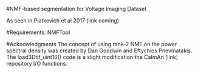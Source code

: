 #NMF-based segmentation for Voltage Imaging Dataset

As seen in Piatkevich et al 2017 (link coming)

#Requirements:
NMFTool

#Acknowledgments
The concept of using rank-2 NMF on the power spectral density was created by Dan Goodwin and Eftychios Pnevmatakis. The load3Dtif_uint16() code is a slight modification the CaImAn [link] repository I/O functions. 
